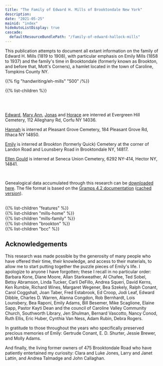 ```yaml
---
title: "The Family of Edward H. Mills of Brooktondale New York"
description: 
date: "2021-05-25"
mainid: "index" 
hideAutoListDisplay: true
cascade:
  defaultResourceBundlePath: "/family-of-edward-hallock-mills"
---
```


This publication attempts to document all extant information on the family of Edward H. Mills (1819 to 1908), with particular emphasis on Emily Mills (1858 to 1937) and the family's time in Brooktondale (formerly known as Brookton, and before that, Mott's Corners), a hamlet located in the town of Caroline, Tompkins County NY.

<!--more-->

{{% fig "handwriting/eh-mills" "500" /%}}

{{% list-children %}}

<br/>
<br/>

[Edward](https://www.findagrave.com/memorial/75958691/edward-h-mills), [Mary Ann](https://www.findagrave.com/memorial/75958702/mary-ann-mills), [Jonas](https://www.findagrave.com/memorial/75958930/jonas-e-mills ) and [Horace](https://www.findagrave.com/memorial/75958913/horace-f-mills) are interred at Evergreen Hill Cemetery, 112 Alleghany Rd, Corfu NY 14036.

[Hannah](https://www.findagrave.com/memorial/168944385/hannah-mills) is interred at Pleasant Grove Cemetery, 184 Pleasant Grove Rd, Ithaca NY 14850.

[Emily](https://www.findagrave.com/memorial/160363879/mary-emily-mills) is interred at Brookton (formerly Quick) Cemetery at the corner of Landon Road and Lounsbery Road in Brooktondale NY, 14817.

[Ellen Gould](https://www.findagrave.com/memorial/35944445/ellen-jane-predmore) is interred at Seneca Union Cemetery, 6292 NY-414, Hector NY, 14841.

<br/>

Genealogical data accumulated through this research can be <a href="data/genealogy-data.csv">downloaded here</a>. The file format is based on the [Gramps 4.2 documentation](https://gramps-project.org/wiki/index.php/Gramps_4.2_Wiki_Manual_-_Manage_Family_Trees:_CSV_Import_and_Export) ([cached version](/data/gramps-project.org-CSV-Import.pdf)).

<br/>
{{% list-children "features" %}}
<br/>
{{% list-children "mills-home" %}}
<br/>
{{% list-children "mills-family" %}}
<br/>
{{% list-children "brookton" %}}
<br/>
{{% list-children "bcc" %}}

## Acknowledgements

This research was made possible by the generosity of many people who have offered their time, their knowledge, and access to their materials, to allow me to start putting together the puzzle pieces of Emily's life. I apologize to anyone I have forgotten; these I recall in no particular order: Barbara Kone, Diane Moore, Allan Starkweather, Al Chafee, Ted Sobel, Betsy Abramson, Linda Tucker, Carli DeFillo, Andrea Squeri, David Kerns, Ken Rumble, Richard Wines, Margaret Wegener, Bea Szekely, Ralph Conant, Carol Coggshall, Joan Taber, Fred Estabrook, Ed Croop, Jodi Leaf, Edward Dibble, Charles D. Warren, Alanna Congdon, Rob Bernhardt, Lois Lounsbery, Bea Raponi, Emily Adams, Bill Besemer, Mike Scaglione, Elaine Sapp, Pastor Kayti Dean and the council of Caroline Valley Community Church, Southworth Library, Jen Shulman, Bernard Vascotto, Nancy Conod, Ruth Ellis, Eric Huber, Cynthia Van Ness, Adam Rubin, Debra Rogers. 

In gratitude to those throughout the years who specifically preserved precious memories of Emily: Gertrude Conant, E. D. Shurter, Jessie Brewer, and Molly Adams.

And finally, the living former owners of 475 Brooktondale Road who have patiently entertained my curiosity: Clara and Luke Jones, Larry and Janet Lattin, and Andrea Talmadge and John Callaghan.
